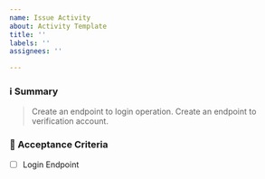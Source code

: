 ```yaml
---
name: Issue Activity
about: Activity Template
title: ''
labels: ''
assignees: ''

---
```


### ℹ️ Summary
> Create an endpoint to login operation.
> Create an endpoint to verification account.

### 🚧 Acceptance Criteria
- [ ] Login Endpoint
